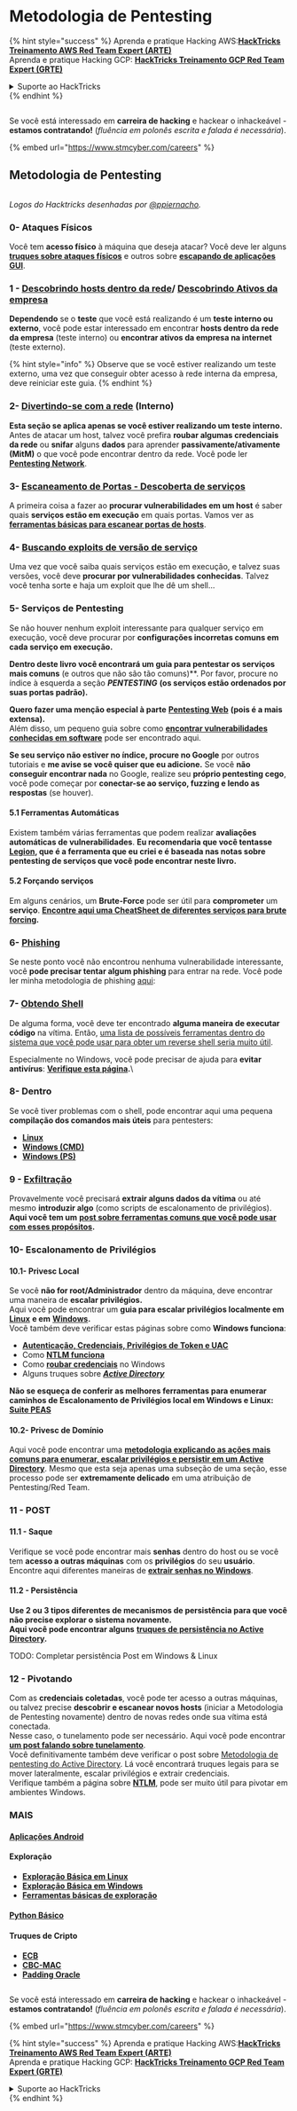 # Metodologia de Pentesting

{% hint style="success" %}
Aprenda e pratique Hacking AWS:<img src="../.gitbook/assets/arte.png" alt="" data-size="line">[**HackTricks Treinamento AWS Red Team Expert (ARTE)**](https://training.hacktricks.xyz/courses/arte)<img src="../.gitbook/assets/arte.png" alt="" data-size="line">\
Aprenda e pratique Hacking GCP: <img src="../.gitbook/assets/grte.png" alt="" data-size="line">[**HackTricks Treinamento GCP Red Team Expert (GRTE)**<img src="../.gitbook/assets/grte.png" alt="" data-size="line">](https://training.hacktricks.xyz/courses/grte)

<details>

<summary>Suporte ao HackTricks</summary>

* Confira os [**planos de assinatura**](https://github.com/sponsors/carlospolop)!
* **Junte-se ao** 💬 [**grupo do Discord**](https://discord.gg/hRep4RUj7f) ou ao [**grupo do telegram**](https://t.me/peass) ou **siga**-nos no **Twitter** 🐦 [**@hacktricks\_live**](https://twitter.com/hacktricks\_live)**.**
* **Compartilhe truques de hacking enviando PRs para os repositórios do** [**HackTricks**](https://github.com/carlospolop/hacktricks) e [**HackTricks Cloud**](https://github.com/carlospolop/hacktricks-cloud).

</details>
{% endhint %}

<figure><img src="../.gitbook/assets/image (1) (1) (1) (1) (1) (1) (1) (1) (1) (1) (1).png" alt=""><figcaption></figcaption></figure>

Se você está interessado em **carreira de hacking** e hackear o inhackeável - **estamos contratando!** (_fluência em polonês escrita e falada é necessária_).

{% embed url="https://www.stmcyber.com/careers" %}

## Metodologia de Pentesting

<figure><img src="../.gitbook/assets/HACKTRICKS-logo.svg" alt=""><figcaption></figcaption></figure>

_Logos do Hacktricks desenhadas por_ [_@ppiernacho_](https://www.instagram.com/ppieranacho/)_._

### 0- Ataques Físicos

Você tem **acesso físico** à máquina que deseja atacar? Você deve ler alguns [**truques sobre ataques físicos**](../hardware-physical-access/physical-attacks.md) e outros sobre [**escapando de aplicações GUI**](../hardware-physical-access/escaping-from-gui-applications.md).

### 1 - [Descobrindo hosts dentro da rede](pentesting-network/#discovering-hosts)/ [Descobrindo Ativos da empresa](external-recon-methodology/)

**Dependendo** se o **teste** que você está realizando é um **teste interno ou externo**, você pode estar interessado em encontrar **hosts dentro da rede da empresa** (teste interno) ou **encontrar ativos da empresa na internet** (teste externo).

{% hint style="info" %}
Observe que se você estiver realizando um teste externo, uma vez que conseguir obter acesso à rede interna da empresa, deve reiniciar este guia.
{% endhint %}

### **2-** [**Divertindo-se com a rede**](pentesting-network/) **(Interno)**

**Esta seção se aplica apenas se você estiver realizando um teste interno.**\
Antes de atacar um host, talvez você prefira **roubar algumas credenciais** **da rede** ou **snifar** alguns **dados** para aprender **passivamente/ativamente (MitM)** o que você pode encontrar dentro da rede. Você pode ler [**Pentesting Network**](pentesting-network/#sniffing).

### 3- [Escaneamento de Portas - Descoberta de serviços](pentesting-network/#scanning-hosts)

A primeira coisa a fazer ao **procurar vulnerabilidades em um host** é saber quais **serviços estão em execução** em quais portas. Vamos ver as [**ferramentas básicas para escanear portas de hosts**](pentesting-network/#scanning-hosts).

### **4-** [**Buscando exploits de versão de serviço**](search-exploits.md)

Uma vez que você saiba quais serviços estão em execução, e talvez suas versões, você deve **procurar por vulnerabilidades conhecidas**. Talvez você tenha sorte e haja um exploit que lhe dê um shell...

### **5-** Serviços de Pentesting

Se não houver nenhum exploit interessante para qualquer serviço em execução, você deve procurar por **configurações incorretas comuns em cada serviço em execução.**

**Dentro deste livro você encontrará um guia para pentestar os serviços mais comuns** (e outros que não são tão comuns)**. Por favor, procure no índice à esquerda a seção _**PENTESTING**_ **(os serviços estão ordenados por suas portas padrão).**

**Quero fazer uma menção especial à parte** [**Pentesting Web**](../network-services-pentesting/pentesting-web/) **(pois é a mais extensa).**\
Além disso, um pequeno guia sobre como [**encontrar vulnerabilidades conhecidas em software**](search-exploits.md) pode ser encontrado aqui.

**Se seu serviço não estiver no índice, procure no Google** por outros tutoriais e **me avise se você quiser que eu adicione.** Se você **não conseguir encontrar nada** no Google, realize seu **próprio pentesting cego**, você pode começar por **conectar-se ao serviço, fuzzing e lendo as respostas** (se houver).

#### 5.1 Ferramentas Automáticas

Existem também várias ferramentas que podem realizar **avaliações automáticas de vulnerabilidades**. **Eu recomendaria que você tentasse** [**Legion**](https://github.com/carlospolop/legion)**, que é a ferramenta que eu criei e é baseada nas notas sobre pentesting de serviços que você pode encontrar neste livro.**

#### **5.2 Forçando serviços**

Em alguns cenários, um **Brute-Force** pode ser útil para **comprometer** um **serviço**. [**Encontre aqui uma CheatSheet de diferentes serviços para brute forcing**](brute-force.md)**.**

### 6- [Phishing](phishing-methodology/)

Se neste ponto você não encontrou nenhuma vulnerabilidade interessante, você **pode precisar tentar algum phishing** para entrar na rede. Você pode ler minha metodologia de phishing [aqui](phishing-methodology/):

### **7-** [**Obtendo Shell**](reverse-shells/)

De alguma forma, você deve ter encontrado **alguma maneira de executar código** na vítima. Então, [uma lista de possíveis ferramentas dentro do sistema que você pode usar para obter um reverse shell seria muito útil](reverse-shells/).

Especialmente no Windows, você pode precisar de ajuda para **evitar antivírus**: [**Verifique esta página**](../windows-hardening/av-bypass.md)**.**\\

### 8- Dentro

Se você tiver problemas com o shell, pode encontrar aqui uma pequena **compilação dos comandos mais úteis** para pentesters:

* [**Linux**](../linux-hardening/useful-linux-commands.md)
* [**Windows (CMD)**](../windows-hardening/basic-cmd-for-pentesters.md)
* [**Windows (PS)**](../windows-hardening/basic-powershell-for-pentesters/)

### **9 -** [**Exfiltração**](exfiltration.md)

Provavelmente você precisará **extrair alguns dados da vítima** ou até mesmo **introduzir algo** (como scripts de escalonamento de privilégios). **Aqui você tem um** [**post sobre ferramentas comuns que você pode usar com esses propósitos**](exfiltration.md)**.**

### **10- Escalonamento de Privilégios**

#### **10.1- Privesc Local**

Se você **não for root/Administrador** dentro da máquina, deve encontrar uma maneira de **escalar privilégios.**\
Aqui você pode encontrar um **guia para escalar privilégios localmente em** [**Linux**](../linux-hardening/privilege-escalation/) **e em** [**Windows**](../windows-hardening/windows-local-privilege-escalation/)**.**\
Você também deve verificar estas páginas sobre como **Windows funciona**:

* [**Autenticação, Credenciais, Privilégios de Token e UAC**](../windows-hardening/authentication-credentials-uac-and-efs/)
* Como [**NTLM funciona**](../windows-hardening/ntlm/)
* Como [**roubar credenciais**](https://github.com/carlospolop/hacktricks/blob/master/generic-methodologies-and-resources/broken-reference/README.md) no Windows
* Alguns truques sobre [_**Active Directory**_](../windows-hardening/active-directory-methodology/)

**Não se esqueça de conferir as melhores ferramentas para enumerar caminhos de Escalonamento de Privilégios local em Windows e Linux:** [**Suite PEAS**](https://github.com/carlospolop/privilege-escalation-awesome-scripts-suite)

#### **10.2- Privesc de Domínio**

Aqui você pode encontrar uma [**metodologia explicando as ações mais comuns para enumerar, escalar privilégios e persistir em um Active Directory**](../windows-hardening/active-directory-methodology/). Mesmo que esta seja apenas uma subseção de uma seção, esse processo pode ser **extremamente delicado** em uma atribuição de Pentesting/Red Team.

### 11 - POST

#### **11**.1 - Saque

Verifique se você pode encontrar mais **senhas** dentro do host ou se você tem **acesso a outras máquinas** com os **privilégios** do seu **usuário**.\
Encontre aqui diferentes maneiras de [**extrair senhas no Windows**](https://github.com/carlospolop/hacktricks/blob/master/generic-methodologies-and-resources/broken-reference/README.md).

#### 11.2 - Persistência

**Use 2 ou 3 tipos diferentes de mecanismos de persistência para que você não precise explorar o sistema novamente.**\
**Aqui você pode encontrar alguns** [**truques de persistência no Active Directory**](../windows-hardening/active-directory-methodology/#persistence)**.**

TODO: Completar persistência Post em Windows & Linux

### 12 - Pivotando

Com as **credenciais coletadas**, você pode ter acesso a outras máquinas, ou talvez precise **descobrir e escanear novos hosts** (iniciar a Metodologia de Pentesting novamente) dentro de novas redes onde sua vítima está conectada.\
Nesse caso, o tunelamento pode ser necessário. Aqui você pode encontrar [**um post falando sobre tunelamento**](tunneling-and-port-forwarding.md).\
Você definitivamente também deve verificar o post sobre [Metodologia de pentesting do Active Directory](../windows-hardening/active-directory-methodology/). Lá você encontrará truques legais para se mover lateralmente, escalar privilégios e extrair credenciais.\
Verifique também a página sobre [**NTLM**](../windows-hardening/ntlm/), pode ser muito útil para pivotar em ambientes Windows.

### MAIS

#### [Aplicações Android](../mobile-pentesting/android-app-pentesting/)

#### **Exploração**

* [**Exploração Básica em Linux**](broken-reference/)
* [**Exploração Básica em Windows**](../binary-exploitation/windows-exploiting-basic-guide-oscp-lvl.md)
* [**Ferramentas básicas de exploração**](../binary-exploitation/basic-stack-binary-exploitation-methodology/tools/)

#### [**Python Básico**](python/)

#### **Truques de Cripto**

* [**ECB**](../crypto-and-stego/electronic-code-book-ecb.md)
* [**CBC-MAC**](../crypto-and-stego/cipher-block-chaining-cbc-mac-priv.md)
* [**Padding Oracle**](../crypto-and-stego/padding-oracle-priv.md)

<figure><img src="../.gitbook/assets/image (1) (1) (1) (1) (1) (1) (1) (1) (1) (1) (1).png" alt=""><figcaption></figcaption></figure>

Se você está interessado em **carreira de hacking** e hackear o inhackeável - **estamos contratando!** (_fluência em polonês escrita e falada é necessária_).

{% embed url="https://www.stmcyber.com/careers" %}

{% hint style="success" %}
Aprenda e pratique Hacking AWS:<img src="../.gitbook/assets/arte.png" alt="" data-size="line">[**HackTricks Treinamento AWS Red Team Expert (ARTE)**](https://training.hacktricks.xyz/courses/arte)<img src="../.gitbook/assets/arte.png" alt="" data-size="line">\
Aprenda e pratique Hacking GCP: <img src="../.gitbook/assets/grte.png" alt="" data-size="line">[**HackTricks Treinamento GCP Red Team Expert (GRTE)**<img src="../.gitbook/assets/grte.png" alt="" data-size="line">](https://training.hacktricks.xyz/courses/grte)

<details>

<summary>Suporte ao HackTricks</summary>

* Confira os [**planos de assinatura**](https://github.com/sponsors/carlospolop)!
* **Junte-se ao** 💬 [**grupo do Discord**](https://discord.gg/hRep4RUj7f) ou ao [**grupo do telegram**](https://t.me/peass) ou **siga**-nos no **Twitter** 🐦 [**@hacktricks\_live**](https://twitter.com/hacktricks\_live)**.**
* **Compartilhe truques de hacking enviando PRs para os repositórios do** [**HackTricks**](https://github.com/carlospolop/hacktricks) e [**HackTricks Cloud**](https://github.com/carlospolop/hacktricks-cloud).

</details>
{% endhint %}

